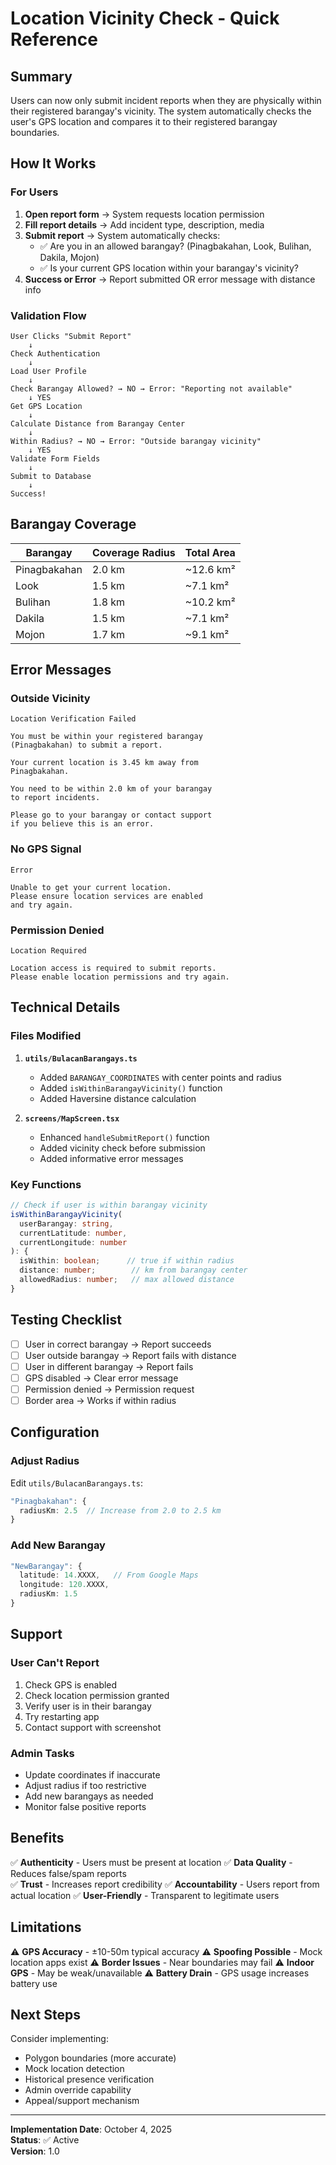 # Location Vicinity Check - Quick Reference

## Summary
Users can now only submit incident reports when they are physically within their registered barangay's vicinity. The system automatically checks the user's GPS location and compares it to their registered barangay boundaries.

## How It Works

### For Users
1. **Open report form** → System requests location permission
2. **Fill report details** → Add incident type, description, media
3. **Submit report** → System automatically checks:
   - ✅ Are you in an allowed barangay? (Pinagbakahan, Look, Bulihan, Dakila, Mojon)
   - ✅ Is your current GPS location within your barangay's vicinity?
4. **Success or Error** → Report submitted OR error message with distance info

### Validation Flow
```
User Clicks "Submit Report"
    ↓
Check Authentication
    ↓
Load User Profile
    ↓
Check Barangay Allowed? → NO → Error: "Reporting not available"
    ↓ YES
Get GPS Location
    ↓
Calculate Distance from Barangay Center
    ↓
Within Radius? → NO → Error: "Outside barangay vicinity"
    ↓ YES
Validate Form Fields
    ↓
Submit to Database
    ↓
Success!
```

## Barangay Coverage

| Barangay | Coverage Radius | Total Area |
|----------|----------------|------------|
| Pinagbakahan | 2.0 km | ~12.6 km² |
| Look | 1.5 km | ~7.1 km² |
| Bulihan | 1.8 km | ~10.2 km² |
| Dakila | 1.5 km | ~7.1 km² |
| Mojon | 1.7 km | ~9.1 km² |

## Error Messages

### Outside Vicinity
```
Location Verification Failed

You must be within your registered barangay 
(Pinagbakahan) to submit a report.

Your current location is 3.45 km away from 
Pinagbakahan.

You need to be within 2.0 km of your barangay 
to report incidents.

Please go to your barangay or contact support 
if you believe this is an error.
```

### No GPS Signal
```
Error

Unable to get your current location. 
Please ensure location services are enabled 
and try again.
```

### Permission Denied
```
Location Required

Location access is required to submit reports. 
Please enable location permissions and try again.
```

## Technical Details

### Files Modified
1. **`utils/BulacanBarangays.ts`**
   - Added `BARANGAY_COORDINATES` with center points and radius
   - Added `isWithinBarangayVicinity()` function
   - Added Haversine distance calculation

2. **`screens/MapScreen.tsx`**
   - Enhanced `handleSubmitReport()` function
   - Added vicinity check before submission
   - Added informative error messages

### Key Functions

```typescript
// Check if user is within barangay vicinity
isWithinBarangayVicinity(
  userBarangay: string,
  currentLatitude: number,
  currentLongitude: number
): {
  isWithin: boolean;      // true if within radius
  distance: number;        // km from barangay center
  allowedRadius: number;   // max allowed distance
}
```

## Testing Checklist

- [ ] User in correct barangay → Report succeeds
- [ ] User outside barangay → Report fails with distance
- [ ] User in different barangay → Report fails
- [ ] GPS disabled → Clear error message
- [ ] Permission denied → Permission request
- [ ] Border area → Works if within radius

## Configuration

### Adjust Radius
Edit `utils/BulacanBarangays.ts`:
```typescript
"Pinagbakahan": {
  radiusKm: 2.5  // Increase from 2.0 to 2.5 km
}
```

### Add New Barangay
```typescript
"NewBarangay": {
  latitude: 14.XXXX,   // From Google Maps
  longitude: 120.XXXX,
  radiusKm: 1.5
}
```

## Support

### User Can't Report
1. Check GPS is enabled
2. Check location permission granted
3. Verify user is in their barangay
4. Try restarting app
5. Contact support with screenshot

### Admin Tasks
- Update coordinates if inaccurate
- Adjust radius if too restrictive
- Add new barangays as needed
- Monitor false positive reports

## Benefits

✅ **Authenticity** - Users must be present at location
✅ **Data Quality** - Reduces false/spam reports  
✅ **Trust** - Increases report credibility
✅ **Accountability** - Users report from actual location
✅ **User-Friendly** - Transparent to legitimate users

## Limitations

⚠️ **GPS Accuracy** - ±10-50m typical accuracy
⚠️ **Spoofing Possible** - Mock location apps exist
⚠️ **Border Issues** - Near boundaries may fail
⚠️ **Indoor GPS** - May be weak/unavailable
⚠️ **Battery Drain** - GPS usage increases battery use

## Next Steps

Consider implementing:
- Polygon boundaries (more accurate)
- Mock location detection
- Historical presence verification
- Admin override capability
- Appeal/support mechanism

---

**Implementation Date**: October 4, 2025  
**Status**: ✅ Active  
**Version**: 1.0

